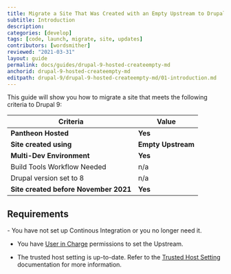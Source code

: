 ```yaml
---
title: Migrate a Site That Was Created with an Empty Upstream to Drupal 9
subtitle: Introduction
description: 
categories: [develop]
tags: [code, launch, migrate, site, updates]
contributors: [wordsmither]
reviewed: "2021-03-31"
layout: guide
permalink: docs/guides/drupal-9-hosted-createempty-md
anchorid: drupal-9-hosted-createempty-md
editpath: drupal-9/drupal-9-hosted-createempty-md/01-introduction.md
---
```


This guide will show you how to migrate a site that meets the following criteria to Drupal 9:

|Criteria|Value
|---|---
|**Pantheon Hosted**| **Yes**
|**Site created using**| **Empty Upstream**
|**Multi-Dev Environment** | **Yes**
|Build Tools Workflow Needed | n/a
|Drupal version set to 8| n/a
|**Site created before November 2021**| **Yes**


## Requirements

<Partial file="drupal-9/upgrade-site-requirements-from-empty.md" />
- You have not set up Continous Integration or you no longer need it. 

- You have [User in Charge](/change-management#site-level-roles-and-permissions) permissions to set the Upstream.

- The trusted host setting is up-to-date. Refer to the [Trusted Host Setting](/settings-php#trusted-host-setting) documentation for more information.

